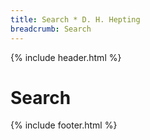 ```yaml
---
title: Search * D. H. Hepting
breadcrumb: Search
---
```

{% include header.html %}
<h1>
	Search
</h1>
{% include footer.html %}
